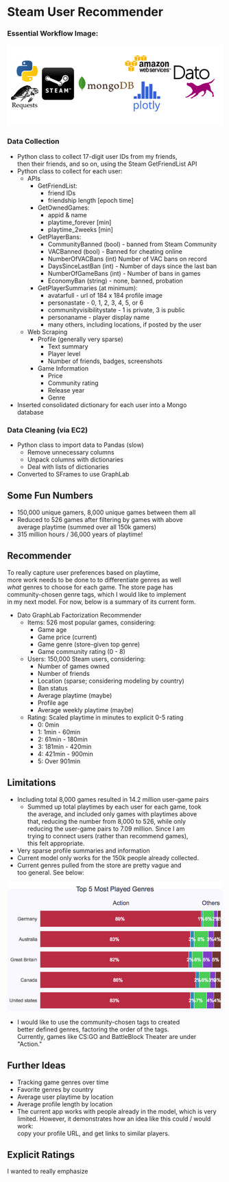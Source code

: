 # Steam User Recommender

### Essential Workflow Image:
![img](/images/flow.png)

### Data Collection
* Python class to collect 17-digit user IDs from my friends,  
then their friends, and so on, using the Steam GetFriendList API  
* Python class to collect for each user:
  * APIs
    * GetFriendList:
      * friend IDs
      * friendship length [epoch time]
    * GetOwnedGames:
      * appid & name
      * playtime_forever [min]
      * playtime_2weeks [min]
    * GetPlayerBans:
      * CommunityBanned (bool) - banned from Steam Community
      * VACBanned (bool) - Banned for cheating online
      * NumberOfVACBans (int) Number of VAC bans on record
      * DaysSinceLastBan (int) - Number of days since the last ban
      * NumberOfGameBans (int) - Number of bans in games
      * EconomyBan (string) - none, banned, probation
    * GetPlayerSummaries (at minimum):
      * avatarfull - url of 184 x 184 profile image
      * personastate - 0, 1, 2, 3, 4, 5, or 6
      * communityvisibilitystate - 1 is private, 3 is public
      * personaname - player display name
      * many others, including locations, if posted by the user
  * Web Scraping
    * Profile (generally very sparse)
      * Text summary
      * Player level
      * Number of friends, badges, screenshots
    * Game Information
      * Price
      * Community rating
      * Release year
      * Genre
* Inserted consolidated dictionary for each user into a Mongo  
  database


### Data Cleaning (via EC2)
* Python class to import data to Pandas (slow)
  * Remove unnecessary columns
  * Unpack columns with dictionaries
  * Deal with lists of dictionaries
* Converted to SFrames to use GraphLab

## Some Fun Numbers
* 150,000 unique gamers, 8,000 unique games between them all
* Reduced to 526 games after filtering by games with above  
average playtime (summed over all 150k gamers)
* 315 million hours / 36,000 years of playtime!

## Recommender
To really capture user preferences based on playtime,  
more work needs to be done to to differentiate genres as well  
*what* genres to choose for each game. The store page has  
community-chosen genre tags, which I would like to implement  
in my next model. For now, below is a summary of its current form.
* Dato GraphLab Factorization Recommender
  * Items: 526 most popular games, considering:
    * Game age
    * Game price (current)
    * Game genre (store-given top genre)
    * Game community rating (0 - 8)
  * Users: 150,000 Steam users, considering:
    * Number of games owned
    * Number of friends
    * Location (sparse; considering modeling by country)
    * Ban status
    * Average playtime (maybe)
    * Profile age
    * Average weekly playtime (maybe)
  * Rating: Scaled playtime in minutes to explicit 0-5 rating
    * 0: 0min
    * 1: 1min - 60min
    * 2: 61min - 180min
    * 3: 181min - 420min
    * 4: 421min - 900min
    * 5: Over 901min

## Limitations
* Including total 8,000 games resulted in 14.2 million user-game pairs
  * Summed up total playtimes by each user for each game, took  
  the average, and included only games with playtimes above  
  that, reducing the number from 8,000 to 526, while only   
  reducing the user-game pairs to 7.09 million. Since I am  
  trying to connect users (rather than recommend games),  
  this felt appropriate.
* Very sparse profile summaries and information
* Current model only works for the 150k people already collected.  
* Current genres pulled from the store are pretty vague and  
too general. See below:  

![genres_countries](images/genres_countries2.png)
* I would like to use the community-chosen tags to created  
better defined genres, factoring the order of the tags.  
Currently, games like CS:GO and BattleBlock Theater are under  
"Action."

## Further Ideas
* Tracking game genres over time
* Favorite genres by country
* Average user playtime by location
* Average profile length by location
* The current app works with people already in the model, which is very  
limited. However, it demonstrates how an idea like this could / would work:  
copy your profile URL, and get links to similar players.

## Explicit Ratings
I wanted to really emphasize
